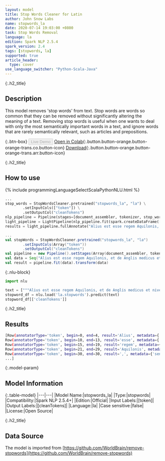 ```yaml
---
layout: model
title: Stop Words Cleaner for Latin
author: John Snow Labs
name: stopwords_la
date: 2020-07-14 19:03:00 +0800
task: Stop Words Removal
language: la
edition: Spark NLP 2.5.4
spark_version: 2.4
tags: [stopwords, la]
supported: true
article_header:
  type: cover
use_language_switcher: "Python-Scala-Java"
---
```


{:.h2_title}
## Description
This model removes 'stop words' from text. Stop words are words so common that they can be removed without significantly altering the meaning of a text. Removing stop words is useful when one wants to deal with only the most semantically important words in a text, and ignore words that are rarely semantically relevant, such as articles and prepositions.

{:.btn-box}
<button class="button button-orange" disabled>Live Demo</button>
[Open in Colab](https://colab.research.google.com/github/JohnSnowLabs/spark-nlp-workshop/blob/b2eb08610dd49d5b15077cc499a94b4ec1e8b861/jupyter/annotation/english/stop-words/StopWordsCleaner.ipynb){:.button.button-orange.button-orange-trans.co.button-icon}
[Download](https://s3.amazonaws.com/auxdata.johnsnowlabs.com/public/models/stopwords_la_la_2.5.4_2.4_1594742439769.zip){:.button.button-orange.button-orange-trans.arr.button-icon}

{:.h2_title}
## How to use

<div class="tabs-box" markdown="1">

{% include programmingLanguageSelectScalaPythonNLU.html %}

```python
...
stop_words = StopWordsCleaner.pretrained("stopwords_la", "la") \
        .setInputCols(["token"]) \
        .setOutputCol("cleanTokens")
nlp_pipeline = Pipeline(stages=[document_assembler, tokenizer, stop_words])
light_pipeline = LightPipeline(nlp_pipeline.fit(spark.createDataFrame([['']]).toDF("text")))
results = light_pipeline.fullAnnotate("Alius est esse regem Aquilonis, et de Anglis medicus et nives Ioannes dux in progressus medicinae anesthesia et hygiene.")
```

```scala
...
val stopWords = StopWordsCleaner.pretrained("stopwords_la", "la")
        .setInputCols(Array("token"))
        .setOutputCol("cleanTokens")
val pipeline = new Pipeline().setStages(Array(document_assembler, tokenizer, stopWords))
val data = Seq("Alius est esse regem Aquilonis, et de Anglis medicus et nives Ioannes dux in progressus medicinae anesthesia et hygiene.").toDF("text")
val result = pipeline.fit(data).transform(data)
```

{:.nlu-block}
```python
import nlu

text = ["""Alius est esse regem Aquilonis, et de Anglis medicus et nives Ioannes dux in progressus medicinae anesthesia et hygiene."""]
stopword_df = nlu.load('la.stopwords').predict(text)
stopword_df[['cleanTokens']]
```

</div>

{:.h2_title}
## Results

```bash
[Row(annotatorType='token', begin=0, end=4, result='Alius', metadata={'sentence': '0'}),
Row(annotatorType='token', begin=10, end=13, result='esse', metadata={'sentence': '0'}),
Row(annotatorType='token', begin=15, end=19, result='regem', metadata={'sentence': '0'}),
Row(annotatorType='token', begin=21, end=29, result='Aquilonis', metadata={'sentence': '0'}),
Row(annotatorType='token', begin=30, end=30, result=',', metadata={'sentence': '0'}),
...]
```

{:.model-param}
## Model Information

{:.table-model}
|---|---|
|Model Name:|stopwords_la|
|Type:|stopwords|
|Compatibility:|Spark NLP 2.5.4+|
|Edition:|Official|
|Input Labels:|[token]|
|Output Labels:|[cleanTokens]|
|Language:|la|
|Case sensitive:|false|
|License:|Open Source|

{:.h2_title}
## Data Source
The model is imported from [https://github.com/WorldBrain/remove-stopwords](https://github.com/WorldBrain/remove-stopwords)